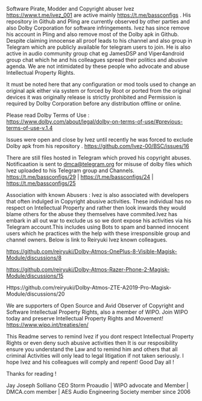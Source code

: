 Software Pirate, Modder and Copyright abuser Ivez https://www.t.me/ivez_001 are active mainly https://t.me/bassconfigs . His repository in Github and Pling are currently observed by other parties and also Dolby Corporation for software infringements. Ivez has since remove his account in Pling and also remove most of the Dolby apk in Github. Despite claiming innocense all proof leads to his channel and also group in Telegram which are publicly available for telegram users to join. He is also active in audio community group chat eg JamesDSP and Viper4android group chat which he and his colleagues spread their politics and abusive agenda. We are not intimidated by these people who advocate and abuse Intellectual Property Rights.

It must be noted here that any configuration or mod tools used to change an original apk either via system or forced by Root or ported from the original devices it was originally release is strictly prohibited and Permission is required by Dolby Corporation before any distribution offline or online.

Please read Dolby Terms of Use : https://www.dolby.com/about/legal/dolby-on-terms-of-use/#previous-terms-of-use-v.1.4

Issues were open and close by Ivez until recently he was forced to exclude Dolby apk from his repository . https://github.com/Ivez-00/BSC/issues/16

There are still files hosted in Telegram which proved his copyright abuses. Notificaation is sent to dmca@telegram.org for misuse of dolby files which Ivez uploaded to his Telegram group and Channels.
https://t.me/bassconfigs/29  |  https://t.me/bassconfigs/24  |  https://t.me/bassconfigs/25

Association with known Abusers :
Ivez is also associated with developers that often indulged in Copyright abusive activities. These individual has no respect on Intellectual Property and rather then look inwards they would blame others for the abuse they themselves have commited.Ivez has embark in all out war to exclude us so we dont expose his activities via his Telegram account.This includes using Bots to spam and banned innocent users which he practices with the help with these irresponsible group and channel owners. Below is link to Reiryuki Ivez known colleagues.

https://github.com/reiryuki/Dolby-Atmos-OnePlus-8-Visible-Magisk-Module/discussions/8

https://github.com/reiryuki/Dolby-Atmos-Razer-Phone-2-Magisk-Module/discussions/15

Https://github.com/reiryuki/Dolby-Atmos-ZTE-A2019-Pro-Magisk-Module/discussions/20

We are supporters of Open Source and Avid Observer of Copyright and Software Intellectual Property Rights, also a member of WIPO. Join WIPO today and preserve Intellectual Property Rights and Movement!
https://www.wipo.int/treaties/en/

This Readme serves to remind Ivez if you dont respect Intellectual Property Rights or even deny such abusive activities then It is our resposibility ensure you understand the Law and to remind him and others that all criminal Activities will only lead to legal litigation if not taken seriously. I hope Ivez and his colleagues will comply and repent! Good Day all ! 

Thanks for reading !

Jay Joseph Solliano
CEO Storm Proaudio | WIPO advocate and Member | DMCA.com member | AES Audio Engineering Society member since 2006
